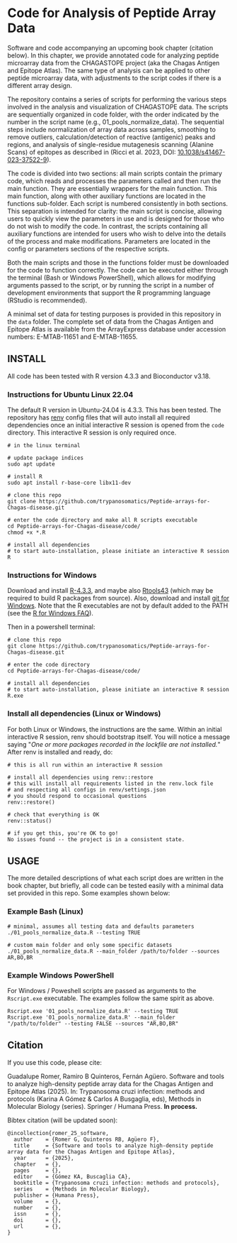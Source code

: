 # Code for Analysis of Peptide Array Data

Software and code accompanying an upcoming book chapter (citation below). In this chapter, we provide annotated code for analyzing peptide microarray data from the CHAGASTOPE project (aka the Chagas Antigen and Epitope Atlas). The same type of analysis can be applied to other peptide microarray data, with adjustments to the script codes if there is a different array design.

The repository contains a series of scripts for performing the various steps involved in the analysis and visualization of CHAGASTOPE data. The scripts are sequentially organized in code folder, with the order indicated by the number in the script name (e.g., 01_pools_normalize_data). The sequential steps include normalization of array data across samples, smoothing to remove outliers, calculation/detection of reactive (antigenic) peaks and regions, and analysis of single-residue mutagenesis scanning (Alanine Scans) of epitopes as described in (Ricci et al. 2023, DOI: [10.1038/s41467-023-37522-9](https://10.1038/s41467-023-37522-9)).

The code is divided into two sections: all main scripts contain the primary code, which reads and processes the parameters called and then run the main function. They are essentially wrappers for the main function. This main function, along with other auxiliary functions are  located in the functions sub-folder. Each script is numbered consistently in both sections. This separation is intended for clarity: the main script is concise, allowing users to quickly view the parameters in use and is designed for those who do not wish to modify the code. In contrast, the scripts containing all auxiliary functions are intended for users who wish to delve into the details of the process and make modifications. Parameters are located in the config or parameters sections of the respective scripts.

Both the main scripts and those in the functions folder must be downloaded for the code to function correctly.
The code can be executed either through the terminal (Bash or Windows PowerShell), which allows for modifying arguments passed to the script, or by running the script in a number of development environments that support the R programming language (RStudio is recommended).

A minimal set of data for testing purposes is provided in this repository in the `data` folder. The complete set of data from the Chagas Antigen and Epitope Atlas is available from the ArrayExpress database under accession numbers: E-MTAB-11651 and E-MTAB-11655.

## INSTALL 

All code has been tested with R version 4.3.3 and Bioconductor v3.18. 

### Instructions for Ubuntu Linux 22.04

The default R version in Ubuntu-24.04 is 4.3.3. This has been tested. The repository has [renv](https://rstudio.github.io/renv/articles/renv.html) config files that will auto install all required dependencies once an initial interactive R session is opened from the `code` directory. This interactive R session is only required once. 

```
# in the linux terminal

# update package indices
sudo apt update

# install R 
sudo apt install r-base-core libx11-dev

# clone this repo
git clone https://github.com/trypanosomatics/Peptide-arrays-for-Chagas-disease.git

# enter the code directory and make all R scripts executable
cd Peptide-arrays-for-Chagas-disease/code/
chmod +x *.R

# install all dependencies
# to start auto-installation, please initiate an interactive R session
R
```

### Instructions for Windows

Download and install [R-4.3.3](https://cran.r-project.org/bin/windows/base/old/4.3.3/), and maybe also [Rtools43](https://cran.r-project.org/bin/windows/Rtools/rtools43/rtools.html) (which may be required to build R packages from source). 
Also, download and install [git for Windows](https://git-scm.com/downloads/win). Note that the R executables are not by default added to the PATH (see the [R for Windows FAQ](https://cran.r-project.org/bin/windows/base/rw-FAQ.html#Rcmd-is-not-found-in-my-PATH_0021)).

Then in a powershell terminal: 

```
# clone this repo
git clone https://github.com/trypanosomatics/Peptide-arrays-for-Chagas-disease.git

# enter the code directory 
cd Peptide-arrays-for-Chagas-disease/code/

# install all dependencies
# to start auto-installation, please initiate an interactive R session
R.exe 
```

### Install all dependencies (Linux or Windows)

For both Linux or Windows, the instructions are the same. Within an initial interactive R session, renv should bootstrap itself. You will notice a message saying "*One or more packages recorded in the lockfile are not installed.*" After renv is installed and ready, do: 

```
# this is all run within an interactive R session

# install all dependencies using renv::restore
# this will install all requirements listed in the renv.lock file
# and respecting all configs in renv/settings.json
# you should respond to occasional questions
renv::restore()

# check that everything is OK
renv::status()

# if you get this, you're OK to go!
No issues found -- the project is in a consistent state.

```

## USAGE

The more detailed descriptions of what each script does are written in the book chapter, but briefly, all code can be tested easily with a minimal data set provided in this repo. Some examples shown below: 

### Example Bash (Linux)

```
# minimal, assumes all testing data and defaults parameters
./01_pools_normalize_data.R --testing TRUE

# custom main folder and only some specific datasets
./01_pools_normalize_data.R --main_folder /path/to/folder --sources AR,BO,BR
```

### Example Windows PowerShell

For Windows / Poweshell scripts are passed as arguments to the `Rscript.exe` executable. The examples follow the same spirit as above. 

```
Rscript.exe '01_pools_normalize_data.R' --testing TRUE
Rscript.exe '01_pools_normalize_data.R' --main_folder "/path/to/folder" --testing FALSE --sources "AR,BO,BR"
```

## Citation 

If you use this code, please cite: 

Guadalupe Romer, Ramiro B Quinteros, Fernán Agüero. Software and tools to analyze high-density peptide array data for the Chagas Antigen and Epitope Atlas (2025). In: Trypanosoma cruzi infection: methods and protocols (Karina A Gómez & Carlos A Busgaglia, eds), Methods in Molecular Biology (series). Springer / Humana Press. **In process.**

Bibtex citation (will be updated soon): 
```
@incollection{romer_25_software,
  author    = {Romer G, Quinteros RB, Agüero F},
  title     = {Software and tools to analyze high-density peptide array data for the Chagas Antigen and Epitope Atlas},
  year      = {2025},
  chapter   = {},
  pages     = {},
  editor    = {Gómez KA, Buscaglia CA},
  booktitle = {Trypanosoma cruzi infection: methods and protocols},
  series    = {Methods in Molecular Biology},
  publisher = {Humana Press},
  volume    = {},
  number    = {},
  issn      = {},
  doi       = {},
  url       = {},
}
```
